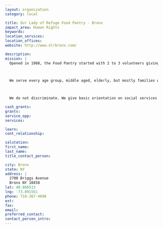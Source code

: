 ```yaml
---
layout: organization
category: local

title: Our Lady of Refuge Food Pantry - Bronx
impact_area: Human Rights
keywords: 
location_services: 
location_offices: 
website: http://www.olrbronx.com/

description: 
mission: |
  Opened in 1988, the Food Pantry started with 2 to 3 volunteers giving emergency food once per month to about 100 people.Currently we have 10-15 volunteers who serve as many as 300 clients each week. We serve a population which consists of immigrants from Russia, Haiti, West Indies and Caribbean countries, Puerto Rico, Mexico, and several other countries.

  

  We serve every age group, middle aged, elderly, but mostly families with children; some have low paying jobs, some have no jobs, some receive food stamps, and some homeless.

  

  We do not discriminate. We give basic orientation on social services available and make referrals to various city agencies.

cash_grants: 
grants: 
service_opp: 
services: 

learn: 
cont_relationship: 

salutation: 
first_name: 
last_name: 
title_contact_person: 

city: Bronx
state: NY
address: |
  2708 Briggs Avenue  
  Bronx NY 10458
lat: 40.866513
lng: -73.891561
phone: 718-367-4690
ext: 
fax: 
email: 
preferred_contact: 
contact_person_intro: 
---
```

